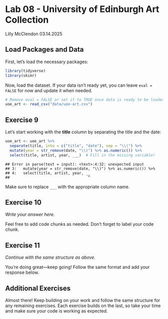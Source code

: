 Lab 08 - University of Edinburgh Art Collection
================
Lilly McClendon
03.14.2025

## Load Packages and Data

First, let’s load the necessary packages:

``` r
library(tidyverse) 
library(skimr)
```

Now, load the dataset. If your data isn’t ready yet, you can leave
`eval = FALSE` for now and update it when needed.

``` r
# Remove eval = FALSE or set it to TRUE once data is ready to be loaded
uoe_art <- read_csv("data/uoe-art.csv")
```

## Exercise 9

Let’s start working with the **title** column by separating the title
and the date:

``` r
uoe_art <- uoe_art %>%
  separate(title, into = c("title", "date"), sep = "\\(") %>%
  mutate(year = str_remove(date, "\\)") %>% as.numeric()) %>%
  select(title, artist, year, ___)  # Fill in the missing variable!
```

    ## Error in parse(text = input): <text>:4:32: unexpected input
    ## 3:   mutate(year = str_remove(date, "\\)") %>% as.numeric()) %>%
    ## 4:   select(title, artist, year, __
    ##                                   ^

Make sure to replace `___` with the appropriate column name.

## Exercise 10

*Write your answer here.*

Feel free to add code chunks as needed. Don’t forget to label your code
chunk.

## Exercise 11

*Continue with the same structure as above.*

You’re doing great—keep going! Follow the same format and add your
response below.

## Additional Exercises

Almost there! Keep building on your work and follow the same structure
for any remaining exercises. Each exercise builds on the last, so take
your time and make sure your code is working as expected.
